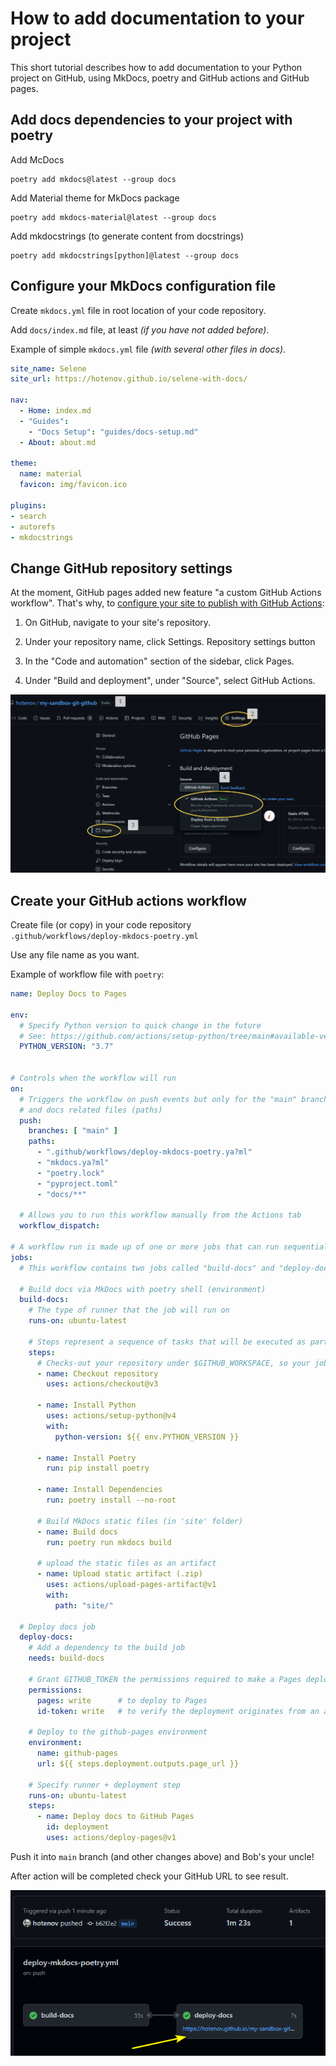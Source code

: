 # How to add documentation to your project

This short tutorial describes how to add documentation
to your Python project on GitHub,
using MkDocs, poetry and GitHub actions and GitHub pages.

## Add docs dependencies to your project with poetry

Add McDocs

```plain
poetry add mkdocs@latest --group docs
```

Add Material theme for MkDocs package

```plain
poetry add mkdocs-material@latest --group docs
```

Add mkdocstrings (to generate content from docstrings)

```plain
poetry add mkdocstrings[python]@latest --group docs
```

## Configure your MkDocs configuration file

Create `mkdocs.yml` file in root location of your code repository.

Add `docs/index.md` file, at least _(if you have not added before)_.

Example of simple `mkdocs.yml` file _(with several other files in docs)_.

```yaml
site_name: Selene
site_url: https://hotenov.github.io/selene-with-docs/

nav:
  - Home: index.md
  - "Guides":
    - "Docs Setup": "guides/docs-setup.md"
  - About: about.md

theme:
  name: material
  favicon: img/favicon.ico

plugins:
- search
- autorefs
- mkdocstrings
```

## Change GitHub repository settings

At the moment, GitHub pages added new feature "a custom GitHub Actions workflow". That's why, to [configure your site to publish with GitHub Actions](https://docs.github.com/en/pages/getting-started-with-github-pages/configuring-a-publishing-source-for-your-github-pages-site#publishing-with-a-custom-github-actions-workflow):

1. On GitHub, navigate to your site's repository.

2. Under your repository name, click  Settings.
Repository settings button

3. In the "Code and automation" section of the sidebar, click Pages.

4. Under "Build and deployment", under "Source", select GitHub Actions.

![steps in the picture](assets/github-pages-via-actions.png)

## Create your GitHub actions workflow

Create file (or copy) in your code repository  
`.github/workflows/deploy-mkdocs-poetry.yml`

Use any file name as you want.

Example of workflow file with `poetry`:

```yaml
name: Deploy Docs to Pages

env:
  # Specify Python version to quick change in the future
  # See: https://github.com/actions/setup-python/tree/main#available-versions-of-python
  PYTHON_VERSION: "3.7"


# Controls when the workflow will run
on:
  # Triggers the workflow on push events but only for the "main" branch
  # and docs related files (paths)
  push:
    branches: [ "main" ]
    paths:
      - ".github/workflows/deploy-mkdocs-poetry.ya?ml"
      - "mkdocs.ya?ml"
      - "poetry.lock"
      - "pyproject.toml"
      - "docs/**"

  # Allows you to run this workflow manually from the Actions tab
  workflow_dispatch:

# A workflow run is made up of one or more jobs that can run sequentially or in parallel
jobs:
  # This workflow contains two jobs called "build-docs" and "deploy-docs"

  # Build docs via MkDocs with poetry shell (environment)
  build-docs:
    # The type of runner that the job will run on
    runs-on: ubuntu-latest

    # Steps represent a sequence of tasks that will be executed as part of the job
    steps:
      # Checks-out your repository under $GITHUB_WORKSPACE, so your job can access it
      - name: Checkout repository
        uses: actions/checkout@v3

      - name: Install Python
        uses: actions/setup-python@v4
        with:
          python-version: ${{ env.PYTHON_VERSION }}

      - name: Install Poetry
        run: pip install poetry

      - name: Install Dependencies
        run: poetry install --no-root

      # Build MkDocs static files (in 'site' folder)
      - name: Build docs
        run: poetry run mkdocs build

      # upload the static files as an artifact
      - name: Upload static artifact (.zip)
        uses: actions/upload-pages-artifact@v1
        with:
          path: "site/"

  # Deploy docs job
  deploy-docs:
    # Add a dependency to the build job
    needs: build-docs

    # Grant GITHUB_TOKEN the permissions required to make a Pages deployment
    permissions:
      pages: write      # to deploy to Pages
      id-token: write   # to verify the deployment originates from an appropriate source

    # Deploy to the github-pages environment
    environment:
      name: github-pages
      url: ${{ steps.deployment.outputs.page_url }}

    # Specify runner + deployment step
    runs-on: ubuntu-latest
    steps:
      - name: Deploy docs to GitHub Pages
        id: deployment
        uses: actions/deploy-pages@v1
```

Push it into `main` branch (and other changes above) and Bob's your uncle!

After action will be completed check your GitHub URL to see result.

![docs URL in job](assets/github-actions-url-to-docs.png)
